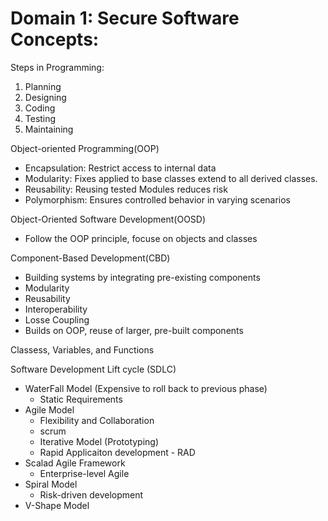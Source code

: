 # Domain 1: Secure Software Concepts:
Steps in Programming:
1. Planning
2. Designing
3. Coding
4. Testing
5. Maintaining

Object-oriented Programming(OOP)
- Encapsulation: Restrict access to internal data
- Modularity: Fixes applied to base classes extend to all derived classes.
- Reusability: Reusing tested Modules reduces risk
- Polymorphism: Ensures controlled behavior in varying scenarios

Object-Oriented Software Development(OOSD)
- Follow the OOP principle, focuse on objects and classes

Component-Based Development(CBD)
- Building systems by integrating pre-existing components
- Modularity
- Reusability
- Interoperability
- Losse Coupling
- Builds on OOP, reuse of larger, pre-built components

Classess, Variables, and Functions

Software Development Lift cycle (SDLC)
- WaterFall Model (Expensive to roll back to previous phase)
  - Static Requirements
- Agile Model
  - Flexibility and Collaboration  
  - scrum
  - Iterative Model (Prototyping)
  - Rapid Applicaiton development - RAD
- Scalad Agile Framework
  - Enterprise-level Agile
- Spiral Model
  - Risk-driven development
- V-Shape Model
